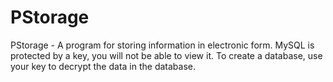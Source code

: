 # PStorage
PStorage - A program for storing information in electronic form. MySQL is protected by a key, you will not be able to view it. To create a database, use your key to decrypt the data in the database.
